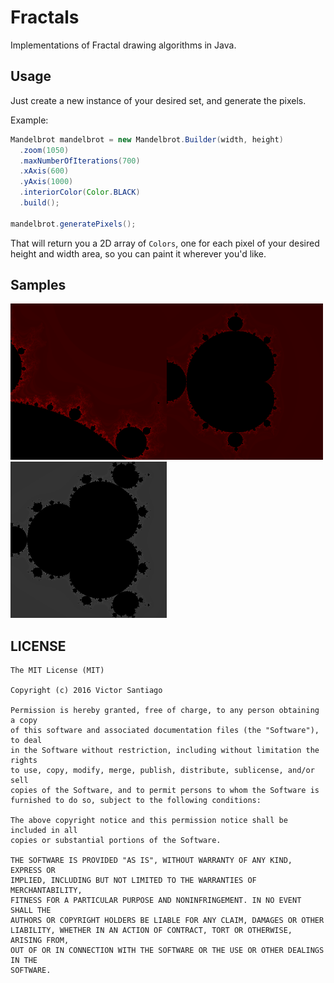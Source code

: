 # Fractals
Implementations of Fractal drawing algorithms in Java.

## Usage
Just create a new instance of your desired set, and generate the pixels.

Example:
```java
Mandelbrot mandelbrot = new Mandelbrot.Builder(width, height)
  .zoom(1050)
  .maxNumberOfIterations(700)
  .xAxis(600)
  .yAxis(1000)
  .interiorColor(Color.BLACK)
  .build();
        
mandelbrot.generatePixels();
```

That will return you a 2D array of ```Colors```, one for each pixel of your desired height and width area, so you can paint it wherever you'd like.

## Samples
<img src="/FractalDrawings/samples/sample_1481332610966.png?raw=true" width="250" height="250" alt="Mandelbrot with zoom" /><img src="/FractalDrawings/samples/sample_1481332659345.png?raw=true" width="250" height="250" alt="Mandelbrot" /><img src="/FractalDrawings/samples/sample_1481332980720.png?raw=true" width="250" height="250" alt="Multibrot" />

## LICENSE
```
The MIT License (MIT)

Copyright (c) 2016 Victor Santiago

Permission is hereby granted, free of charge, to any person obtaining a copy
of this software and associated documentation files (the "Software"), to deal
in the Software without restriction, including without limitation the rights
to use, copy, modify, merge, publish, distribute, sublicense, and/or sell
copies of the Software, and to permit persons to whom the Software is
furnished to do so, subject to the following conditions:

The above copyright notice and this permission notice shall be included in all
copies or substantial portions of the Software.

THE SOFTWARE IS PROVIDED "AS IS", WITHOUT WARRANTY OF ANY KIND, EXPRESS OR
IMPLIED, INCLUDING BUT NOT LIMITED TO THE WARRANTIES OF MERCHANTABILITY,
FITNESS FOR A PARTICULAR PURPOSE AND NONINFRINGEMENT. IN NO EVENT SHALL THE
AUTHORS OR COPYRIGHT HOLDERS BE LIABLE FOR ANY CLAIM, DAMAGES OR OTHER
LIABILITY, WHETHER IN AN ACTION OF CONTRACT, TORT OR OTHERWISE, ARISING FROM,
OUT OF OR IN CONNECTION WITH THE SOFTWARE OR THE USE OR OTHER DEALINGS IN THE
SOFTWARE.
```
